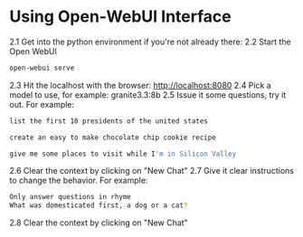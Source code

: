 # Using Open-WebUI Interface

2.1 Get into the python environment if you're not already there:
2.2 Start the Open WebUI
```bash
open-webui serve
```
2.3 Hit the localhost with the browser:
[http://localhost:8080](http://localhost:8080/)
2.4 Pick a model to use, for example:
	granite3.3:8b
2.5 Issue it some questions, try it out.  For example:
```bash
list the first 10 presidents of the united states

create an easy to make chocolate chip cookie recipe

give me some places to visit while I'm in Silicon Valley
```
2.6 Clear the context by clicking on "New Chat"
2.7 Give it clear instructions to change the behavior.  For example:
```bash
Only answer questions in rhyme
What was domesticated first, a dog or a cat?
```
2.8 Clear the context by clicking on "New Chat"
